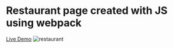# Restaurant page created with JS using webpack


[Live Demo](https://yuniel-reyes.github.io/restaurant-page/)
![restaurant](https://user-images.githubusercontent.com/72564293/194532530-65cfdf7a-2749-4ac6-927d-007502b0b52f.gif)
